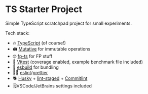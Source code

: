 # TS Starter Project

Simple TypeScript scratchpad project for small experiments.

Tech stack:

- 🔥 [TypeScript](https://commitlint.js.org/#/) (of course!)
- 🖨️ [Mutative](https://github.com/unadlib/mutative) for immutable operations
- 🤓 [fp-ts](https://github.com/gcanti/fp-ts) for FP stuff
- 🧪 [Vitest](https://vitest.dev/) (coverage enabled, example benchmark file included)
- 🔋 [esbuild](https://esbuild.github.io/) for bundling
- 😮‍💨 [eslint](https://eslint.org/)/[prettier](https://prettier.io/)
- 🐕 [Husky](https://typicode.github.io/husky/) + [lint-staged](https://github.com/lint-staged/lint-staged) + [Commitlint](https://commitlint.js.org/#/)
- 🗒️VSCode/JetBrains settings included
